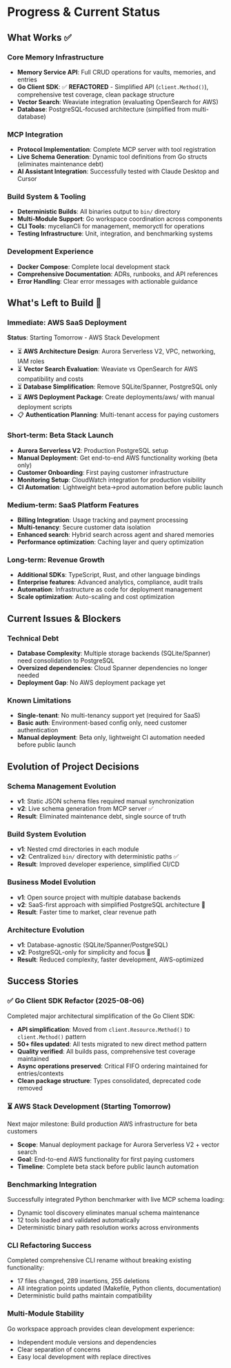 # Progress & Current Status

## What Works ✅

### Core Memory Infrastructure
- **Memory Service API**: Full CRUD operations for vaults, memories, and entries
- **Go Client SDK**: ✅ **REFACTORED** - Simplified API (`client.Method()`), comprehensive test coverage, clean package structure
- **Vector Search**: Weaviate integration (evaluating OpenSearch for AWS)
- **Database**: PostgreSQL-focused architecture (simplified from multi-database)

### MCP Integration
- **Protocol Implementation**: Complete MCP server with tool registration
- **Live Schema Generation**: Dynamic tool definitions from Go structs (eliminates maintenance debt)
- **AI Assistant Integration**: Successfully tested with Claude Desktop and Cursor

### Build System & Tooling
- **Deterministic Builds**: All binaries output to `bin/` directory
- **Multi-Module Support**: Go workspace coordination across components
- **CLI Tools**: mycelianCli for management, memoryctl for operations
- **Testing Infrastructure**: Unit, integration, and benchmarking systems

### Development Experience
- **Docker Compose**: Complete local development stack
- **Comprehensive Documentation**: ADRs, runbooks, and API references
- **Error Handling**: Clear error messages with actionable guidance

## What's Left to Build 🚧

### Immediate: AWS SaaS Deployment
**Status**: Starting Tomorrow - AWS Stack Development
- ⏳ **AWS Architecture Design**: Aurora Serverless V2, VPC, networking, IAM roles
- ⏳ **Vector Search Evaluation**: Weaviate vs OpenSearch for AWS compatibility and costs
- ⏳ **Database Simplification**: Remove SQLite/Spanner, PostgreSQL only
- ⏳ **AWS Deployment Package**: Create deployments/aws/ with manual deployment scripts
- 📋 **Authentication Planning**: Multi-tenant access for paying customers

### Short-term: Beta Stack Launch
- **Aurora Serverless V2**: Production PostgreSQL setup
- **Manual Deployment**: Get end-to-end AWS functionality working (beta only)
- **Customer Onboarding**: First paying customer infrastructure
- **Monitoring Setup**: CloudWatch integration for production visibility
- **CI Automation**: Lightweight beta->prod automation before public launch

### Medium-term: SaaS Platform Features
- **Billing Integration**: Usage tracking and payment processing
- **Multi-tenancy**: Secure customer data isolation
- **Enhanced search**: Hybrid search across agent and shared memories
- **Performance optimization**: Caching layer and query optimization

### Long-term: Revenue Growth
- **Additional SDKs**: TypeScript, Rust, and other language bindings
- **Enterprise features**: Advanced analytics, compliance, audit trails
- **Automation**: Infrastructure as code for deployment management
- **Scale optimization**: Auto-scaling and cost optimization

## Current Issues & Blockers

### Technical Debt
- **Database Complexity**: Multiple storage backends (SQLite/Spanner) need consolidation to PostgreSQL
- **Oversized dependencies**: Cloud Spanner dependencies no longer needed
- **Deployment Gap**: No AWS deployment package yet

### Known Limitations
- **Single-tenant**: No multi-tenancy support yet (required for SaaS)
- **Basic auth**: Environment-based config only, need customer authentication
- **Manual deployment**: Beta only, lightweight CI automation needed before public launch

## Evolution of Project Decisions

### Schema Management Evolution
- **v1**: Static JSON schema files required manual synchronization
- **v2**: Live schema generation from MCP server ✅
- **Result**: Eliminated maintenance debt, single source of truth

### Build System Evolution
- **v1**: Nested cmd directories in each module
- **v2**: Centralized `bin/` directory with deterministic paths ✅
- **Result**: Improved developer experience, simplified CI/CD

### Business Model Evolution
- **v1**: Open source project with multiple database backends
- **v2**: SaaS-first approach with simplified PostgreSQL architecture 🚧
- **Result**: Faster time to market, clear revenue path

### Architecture Evolution
- **v1**: Database-agnostic (SQLite/Spanner/PostgreSQL)
- **v2**: PostgreSQL-only for simplicity and focus 🚧
- **Result**: Reduced complexity, faster development, AWS-optimized

## Success Stories

### ✅ Go Client SDK Refactor (2025-08-06)
Completed major architectural simplification of the Go Client SDK:
- **API simplification**: Moved from `client.Resource.Method()` to `client.Method()` pattern
- **50+ files updated**: All tests migrated to new direct method pattern
- **Quality verified**: All builds pass, comprehensive test coverage maintained
- **Async operations preserved**: Critical FIFO ordering maintained for entries/contexts
- **Clean package structure**: Types consolidated, deprecated code removed

### ⏳ AWS Stack Development (Starting Tomorrow)
Next major milestone: Build production AWS infrastructure for beta customers
- **Scope**: Manual deployment package for Aurora Serverless V2 + vector search
- **Goal**: End-to-end AWS functionality for first paying customers
- **Timeline**: Complete beta stack before public launch automation

### Benchmarking Integration
Successfully integrated Python benchmarker with live MCP schema loading:
- Dynamic tool discovery eliminates manual schema maintenance
- 12 tools loaded and validated automatically
- Deterministic binary path resolution works across environments

### CLI Refactoring Success
Completed comprehensive CLI rename without breaking existing functionality:
- 17 files changed, 289 insertions, 255 deletions
- All integration points updated (Makefile, Python clients, documentation)
- Deterministic build paths maintain compatibility

### Multi-Module Stability
Go workspace approach provides clean development experience:
- Independent module versions and dependencies
- Clear separation of concerns
- Easy local development with replace directives